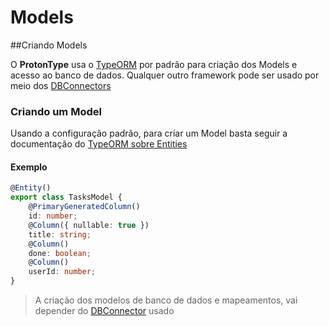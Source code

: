 # Models
##Criando Models

O **ProtonType** usa o [TypeORM](http://typeorm.io/#/) por padrão para criação dos Models e acesso ao banco de dados. Qualquer outro framework pode ser usado por meio dos [DBConnectors](/db-connector)

### Criando um Model
Usando a configuração padrão, para criar um Model basta seguir a documentação do [TypeORM sobre Entities](http://typeorm.io/#/entities)

#### Exemplo
```typescript
@Entity()
export class TasksModel {
    @PrimaryGeneratedColumn()
    id: number;
    @Column({ nullable: true })
    title: string;
    @Column()
    done: boolean;
    @Column()
    userId: number;
}
```

> A criação dos modelos de banco de dados e mapeamentos, vai depender do [DBConnector](/db-connector) usado